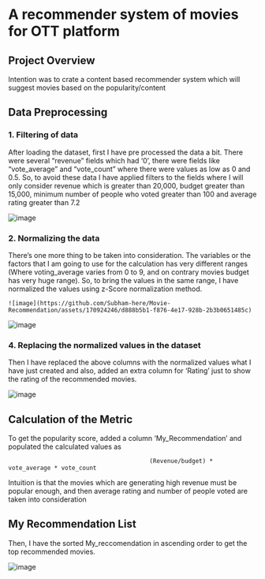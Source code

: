 # A recommender system of movies for OTT platform

## Project Overview
Intention was to crate a content based recommender system which will suggest movies based on the popularity/content

## Data Preprocessing
### 1.	Filtering of data
After loading the dataset, first I have pre processed the data a bit. There were several “revenue” fields which had ‘0’, there were fields like “vote_average” and “vote_count” where there were values as low as 0 and 0.5. So, to avoid these data I have applied filters to the fields where I will only consider 
revenue which is greater than 20,000, budget greater than 15,000, minimum number of people who voted greater than 100 and average rating greater than 7.2 

![image](https://github.com/Subham-here/Movie-Recommendation/assets/170924246/56654906-0588-4e4f-8450-6bf809f926c5)

 
### 2.	Normalizing the data
There’s one more thing to be taken into consideration. The variables or the factors that I am going to use for the calculation has very different ranges (Where voting_average varies from 0 to 9, and on contrary movies budget has very huge range). So, to bring the values in the same range, I have normalized the values using z-Score normalization method.
 
 
	![image](https://github.com/Subham-here/Movie-Recommendation/assets/170924246/d888b5b1-f876-4e17-928b-2b3b0651485c)
  ![image](https://github.com/Subham-here/Movie-Recommendation/assets/170924246/16c18560-af31-4ceb-a662-ddc4420a3692)


### 4.	Replacing the normalized values in the dataset
Then I have replaced the above columns with the normalized values what I have just created and also, added an extra column for ‘Rating’ just to show the rating of the recommended movies.

 ![image](https://github.com/Subham-here/Movie-Recommendation/assets/170924246/3eaf6737-efe5-40bd-b8a7-f0a396e3ff47)


## Calculation of the Metric
To get the popularity score, added a column ‘My_Recommendation’ and populated the calculated values as

                                            (Revenue/budget) * vote_average * vote_count
                                            
Intuition is that the movies which are generating high revenue must be popular enough, and then average rating and number of people voted are taken into consideration
 
## My Recommendation List
Then, I have the sorted My_reccomendation in ascending order to get the top recommended movies.
 
 ![image](https://github.com/Subham-here/Movie-Recommendation/assets/170924246/0bea84d3-35f8-433f-961e-87417ff5b07c)


